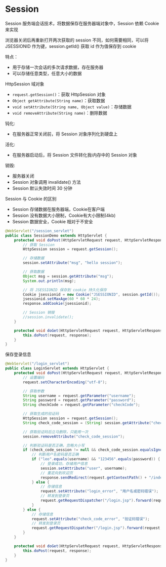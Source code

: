 # Session

Session 服务端会话技术，将数据保存在服务器端对象中，Session 依赖 Cookie 来实现

浏览器关闭后再重新打开两次获取的 session 不同，如何需要相同，可以将 JSESSIONID 作为键，session.getId() 获取 id 作为值保存到 cookie

特点：

+ 用于存储一次会话的多次请求数据，存在服务器
+ 可以存储任意类型，任意大小的数据

HttpSession 域对象

+ `request.getSession()`：获取 HttpSession 对象
+ `Object getAttribute(String name)`：获取数据
+ `void setAttribute(String name, Object value)`：存储数据
+ `void removeAttribute(String name)`：删除数据

钝化:

+ 在服务器正常关闭前，将 Session 对象序列化到硬盘上

活化:

+ 在服务器启动后，将 Session 文件转化我i内存中的 Session 对象

销毁:

+ 服务器关闭
+ Session 对象调用 invalidate() 方法
+ Session 默认失效时间 30 分钟

Session 与 Cookie 的区别

+ Session 存储数据在服务器端，Cookie在客户端
+ Session 没有数据大小限制，Cookie有大小限制(4kb)
+ Session 数据安全，Cookie 相对于不安全

```java
@WebServlet("/session_servlet")
public class SessionDemo extends HttpServlet {
    protected void doPost(HttpServletRequest request, HttpServletResponse response) throws ServletException, IOException {
        // 获取 Session
        HttpSession session = request.getSession();

        // 存储数据
        session.setAttribute("msg", "hello session");

        // 获取数据
        Object msg = session.getAttribute("msg");
        System.out.println(msg);

        // 将 JSESSIONID 保存到 cookie 持久化保存
        Cookie jsessionid = new Cookie("JSESSIONID", session.getId());
        jsessionid.setMaxAge(60 * 60 * 24);
        response.addCookie(jsessionid);

        // Session 销毁
        //session.invalidate();
    }

    protected void doGet(HttpServletRequest request, HttpServletResponse response) throws ServletException, IOException {
        this.doPost(request, response);
    }
}
```

保存登录信息

```java
@WebServlet("/login_servlet")
public class LoginServlet extends HttpServlet {
    protected void doPost(HttpServletRequest request, HttpServletResponse response) throws ServletException, IOException {
        // 设置编码
        request.setCharacterEncoding("utf-8");

        // 获取参数
        String username = request.getParameter("username");
        String password = request.getParameter("password");
        String checkCode = request.getParameter("checkCode");

        // 获取生成的验证码
        HttpSession session = request.getSession();
        String check_code_session = (String) session.getAttribute("check_code_session");

        // 获取验证码后立马删除，只能用一次
        session.removeAttribute("check_code_session");

        // 判断验证码是否正确，忽略大小写
        if (check_code_session != null && check_code_session.equalsIgnoreCase(checkCode)) {
            // 判断用户名密码是否正确
            if ("leo".equals(username) && "123456".equals(password)) {
                // 登录成功，存储用户信息
                session.setAttribute("user", username);
                // 重定向到欢迎页
                response.sendRedirect(request.getContextPath() + "/index.jsp");
            } else {
                // 存储信息
                request.setAttribute("login_error", "用户名或密码错误");
                // 转发到登录页
                request.getRequestDispatcher("/login.jsp").forward(request, response);
            }
        } else {
            // 存储信息
            request.setAttribute("check_code_error", "验证码错误");
            // 转发到登录页
            request.getRequestDispatcher("/login.jsp").forward(request, response);
        }
    }

    protected void doGet(HttpServletRequest request, HttpServletResponse response) throws ServletException, IOException {
        this.doPost(request, response);
    }
}
```
